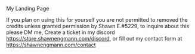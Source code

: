 My Landing Page 

If you plan on using this for yourself you are not permitted to removed the credits unless granted permission by Shawn E.#5229, to inquire about this please DM me, Create a ticket in my discord https://store.shawnengmann.com/discord, or fill out my contact form at https://shawnengmann.com/contact
